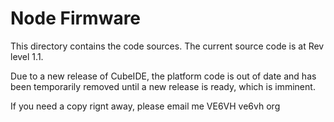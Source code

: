 # Node Firmware
This directory contains the code sources. The current source code is at Rev level 1.1.

Due to a new release of CubeIDE, the platform code is out of date and has been temporarily removed until
a new release is ready, which is imminent.

If you need a copy rignt away, please email me  VE6VH <at> ve6vh <dot> org


